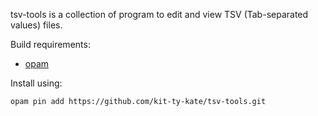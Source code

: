 tsv-tools is a collection of program to edit and view TSV (Tab-separated values) files.

Build requirements:
* [opam](https://opam.ocaml.org)

Install using:
```
opam pin add https://github.com/kit-ty-kate/tsv-tools.git
```
